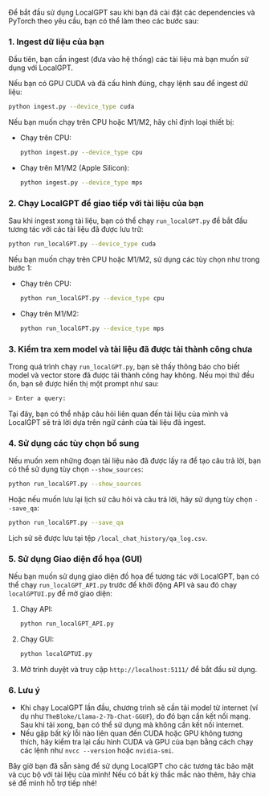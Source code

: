 Để bắt đầu sử dụng LocalGPT sau khi bạn đã cài đặt các dependencies và PyTorch theo yêu cầu, bạn có thể làm theo các bước sau:

### 1. **Ingest dữ liệu của bạn**
Đầu tiên, bạn cần ingest (đưa vào hệ thống) các tài liệu mà bạn muốn sử dụng với LocalGPT.

Nếu bạn có GPU CUDA và đã cấu hình đúng, chạy lệnh sau để ingest dữ liệu:

```bash
python ingest.py --device_type cuda
```

Nếu bạn muốn chạy trên CPU hoặc M1/M2, hãy chỉ định loại thiết bị:

- Chạy trên CPU:
    ```bash
    python ingest.py --device_type cpu
    ```

- Chạy trên M1/M2 (Apple Silicon):
    ```bash
    python ingest.py --device_type mps
    ```

### 2. **Chạy LocalGPT để giao tiếp với tài liệu của bạn**

Sau khi ingest xong tài liệu, bạn có thể chạy `run_localGPT.py` để bắt đầu tương tác với các tài liệu đã được lưu trữ:

```bash
python run_localGPT.py --device_type cuda
```

Nếu bạn muốn chạy trên CPU hoặc M1/M2, sử dụng các tùy chọn như trong bước 1:

- Chạy trên CPU:
    ```bash
    python run_localGPT.py --device_type cpu
    ```

- Chạy trên M1/M2:
    ```bash
    python run_localGPT.py --device_type mps
    ```

### 3. **Kiểm tra xem model và tài liệu đã được tải thành công chưa**
Trong quá trình chạy `run_localGPT.py`, bạn sẽ thấy thông báo cho biết model và vector store đã được tải thành công hay không. Nếu mọi thứ đều ổn, bạn sẽ được hiển thị một prompt như sau:

```bash
> Enter a query:
```

Tại đây, bạn có thể nhập câu hỏi liên quan đến tài liệu của mình và LocalGPT sẽ trả lời dựa trên ngữ cảnh của tài liệu đã ingest.

### 4. **Sử dụng các tùy chọn bổ sung**
Nếu muốn xem những đoạn tài liệu nào đã được lấy ra để tạo câu trả lời, bạn có thể sử dụng tùy chọn `--show_sources`:

```bash
python run_localGPT.py --show_sources
```

Hoặc nếu muốn lưu lại lịch sử câu hỏi và câu trả lời, hãy sử dụng tùy chọn `--save_qa`:

```bash
python run_localGPT.py --save_qa
```

Lịch sử sẽ được lưu tại tệp `/local_chat_history/qa_log.csv`.

### 5. **Sử dụng Giao diện đồ họa (GUI)**
Nếu bạn muốn sử dụng giao diện đồ họa để tương tác với LocalGPT, bạn có thể chạy `run_localGPT_API.py` trước để khởi động API và sau đó chạy `localGPTUI.py` để mở giao diện:

1. Chạy API:
   ```bash
   python run_localGPT_API.py
   ```

2. Chạy GUI:
   ```bash
   python localGPTUI.py
   ```

3. Mở trình duyệt và truy cập `http://localhost:5111/` để bắt đầu sử dụng.

### 6. **Lưu ý**
- Khi chạy LocalGPT lần đầu, chương trình sẽ cần tải model từ internet (ví dụ như `TheBloke/Llama-2-7b-Chat-GGUF`), do đó bạn cần kết nối mạng. Sau khi tải xong, bạn có thể sử dụng mà không cần kết nối internet.
- Nếu gặp bất kỳ lỗi nào liên quan đến CUDA hoặc GPU không tương thích, hãy kiểm tra lại cấu hình CUDA và GPU của bạn bằng cách chạy các lệnh như `nvcc --version` hoặc `nvidia-smi`.

Bây giờ bạn đã sẵn sàng để sử dụng LocalGPT cho các tương tác bảo mật và cục bộ với tài liệu của mình! Nếu có bất kỳ thắc mắc nào thêm, hãy chia sẻ để mình hỗ trợ tiếp nhé!
